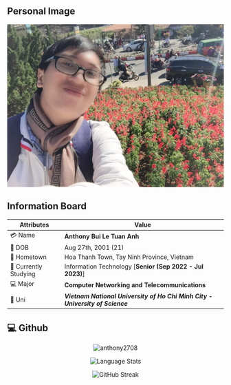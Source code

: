 ## Personal Image

![Anthony's Profile](../../../../../public/img/blog/myself.jpg)

## Information Board

| Attributes            | Value                                                                         |
| --------------------- | ----------------------------------------------------------------------------- |
| 💳 Name               | **Anthony Bui Le Tuan Anh**                                                   |
| 📅 DOB                | Aug 27th, 2001 (21)                                                           |
| 🏡 Hometown           | Hoa Thanh Town, Tay Ninh Province, Vietnam                                    |
| 📗 Currently Studying | Information Technology [**Senior (Sep 2022 - Jul 2023)**]                     |
| 💻 Major              | **Computer Networking and Telecommunications**                                |
| 🏫 Uni                | **_Vietnam National University of Ho Chi Minh City - University of Science_** |

## 💻 Github

<p align="center"><img src="https://github-readme-stats.vercel.app/api?username=anthony2708&count_private=true&show_icons=true&theme=dracula" alt="anthony2708" /></p>

<p align="center"><img src="https://github-readme-stats.vercel.app/api/top-langs/?username=anthony2708&layout=compact&langs_count=10&card_width=445&theme=dracula" alt="Language Stats" /></p>

<p align="center"><img src="https://github-readme-streak-stats.herokuapp.com?user=anthony2708&theme=dracula" alt="GitHub Streak" /></p>
